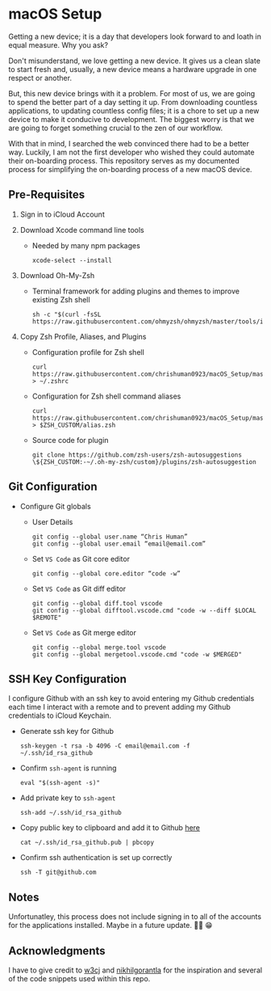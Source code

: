 # macOS Setup

Getting a new device; it is a day that developers look forward to and loath in equal measure. Why you ask?

Don't misunderstand, we love getting a new device. It gives us a clean slate to start fresh and, usually, a new device means a hardware upgrade in one respect or another.

But, this new device brings with it a problem. For most of us, we are going to spend the better part of a day setting it up. From downloading countless applications, to updating countless config files; it is a chore to set up a new device to make it conducive to development. The biggest worry is that we are going to forget something crucial to the zen of our workflow.

With that in mind, I searched the web convinced there had to be a better way. Luckily, I am not the first developer who wished they could automate their on-boarding process. This repository serves as my documented process for simplifying the on-boarding process of a new macOS device.

## Pre-Requisites

1.  Sign in to iCloud Account
1.  Download Xcode command line tools

    - Needed by many npm packages

          xcode-select --install

1.  Download Oh-My-Zsh

    - Terminal framework for adding plugins and themes to improve existing Zsh shell

          sh -c "$(curl -fsSL https://raw.githubusercontent.com/ohmyzsh/ohmyzsh/master/tools/install.sh)"

1.  Copy Zsh Profile, Aliases, and Plugins

    - Configuration profile for Zsh shell

          curl https://raw.githubusercontent.com/chrishuman0923/macOS_Setup/master/config/zsh/.zshrc > ~/.zshrc

    - Configuration for Zsh shell command aliases

          curl https://raw.githubusercontent.com/chrishuman0923/macOS_Setup/master/config/zsh/alias.zsh > $ZSH_CUSTOM/alias.zsh

    - Source code for plugin

          git clone https://github.com/zsh-users/zsh-autosuggestions \${ZSH_CUSTOM:-~/.oh-my-zsh/custom}/plugins/zsh-autosuggestion

## Git Configuration

- Configure Git globals

  - User Details

        git config --global user.name “Chris Human”
        git config --global user.email “email@email.com”

  - Set `VS Code` as Git core editor

        git config --global core.editor “code -w”

  - Set `VS Code` as Git diff editor

        git config --global diff.tool vscode
        git config --global difftool.vscode.cmd "code -w --diff $LOCAL $REMOTE"

  - Set `VS Code` as Git merge editor

        git config --global merge.tool vscode
        git config --global mergetool.vscode.cmd "code -w $MERGED"

## SSH Key Configuration

I configure Github with an ssh key to avoid entering my Github credentials each time I interact with a remote and to prevent adding my Github credentials to iCloud Keychain.

- Generate ssh key for Github

      ssh-keygen -t rsa -b 4096 -C email@email.com -f ~/.ssh/id_rsa_github

- Confirm `ssh-agent` is running

      eval "$(ssh-agent -s)"

- Add private key to `ssh-agent`

      ssh-add ~/.ssh/id_rsa_github

- Copy public key to clipboard and add it to Github [here](https://github.com/settings/keys)

      cat ~/.ssh/id_rsa_github.pub | pbcopy

- Confirm ssh authentication is set up correctly

      ssh -T git@github.com

## Notes

Unfortunatley, this process does not include signing in to all of the accounts for the applications installed. Maybe in a future update. 🤞🏻 😁

## Acknowledgments

I have to give credit to [w3cj](https://github.com/w3cj) and [nikhilgorantla](https://github.com/nikhilgorantla) for the inspiration and several of the code snippets used within this repo.
